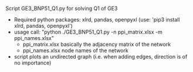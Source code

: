 Script GE3_BNP51_Q1.py for solving Q1 of GE3
- Required python packages: xlrd, pandas, openpyxl (use: 'pip3 install xlrd, pandas, openpyxl')
- usage call: "python ./GE3_BNP51_Q1.py -n ppi_matrix.xlsx -m ppi_names.xlsx"
    - ppi_matrix.xlsx basically the adjacency matrix of the network
    - ppi_names.xlsx  node names of the network
- script plots an undirected graph (i.e. when adding edges, direction is of no importance)

